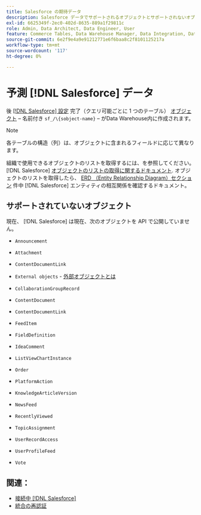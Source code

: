 ```yaml
---
title: Salesforce の期待データ
description: Salesforce データでサポートされるオブジェクトとサポートされないオブジェクトについて説明します。
exl-id: 6625349f-2ec0-402d-8635-889a1f29811c
role: Admin, Data Architect, Data Engineer, User
feature: Commerce Tables, Data Warehouse Manager, Data Integration, Data Import/Export
source-git-commit: 6e2f9e4a9e91212771e6f6baa8c2f8101125217a
workflow-type: tm+mt
source-wordcount: '117'
ht-degree: 0%

---
```


# 予測 [!DNL Salesforce] データ

後 [[!DNL Salesforce] 設定](../integrations/salesforce.md) 完了（クエリ可能ごとに 1 つのテーブル） [オブジェクト](https://developer.salesforce.com/docs/atlas.en-us.object_reference.meta/object_reference/sforce_api_objects_concepts.htm)  – 名前付き `sf_/\{sobject-name}`  – がData Warehouse内に作成されます。

>[!NOTE]
>
>各テーブルの構造（列）は、オブジェクトに含まれるフィールドに応じて異なります。

組織で使用できるオブジェクトのリストを取得するには、を参照してください。 [!DNL Salesforce] [オブジェクトのリストの取得に関するドキュメント](https://developer.salesforce.com/docs/atlas.en-us.api_rest.meta/api_rest/dome_describeGlobal.htm). オブジェクトのリストを取得したら、 [ERD （Entity Relationship Diagram）セクション](https://developer.salesforce.com/docs/atlas.en-us.object_reference.meta/object_reference/sforce_api_erd_knowledge.htm) 件中 [!DNL Salesforce] エンティティの相互関係を確認するドキュメント。

## サポートされていないオブジェクト

現在、 [!DNL Salesforce] は現在、次のオブジェクトを API で公開していません。

* `Announcement`
* `Attachment`
* `ContentDocumentLink`
* `External objects` - [外部オブジェクトとは](https://developer.salesforce.com/docs/atlas.en-us.object_reference.meta/object_reference/sforce_api_objects_external_objects.htm)
* `CollaborationGroupRecord`
* `ContentDocument`
* `ContentDocumentLink`
* `FeedItem`
* `FieldDefinition`
* `IdeaComment`
* `ListViewChartInstance`
* `Order`
* `PlatformAction`

* `KnowledgeArticleVersion`
* `NewsFeed`
* `RecentlyViewed`
* `TopicAssignment`
* `UserRecordAccess`
* `UserProfileFeed`
* `Vote`

## 関連：

* [接続中 [!DNL Salesforce]](../integrations/salesforce.md)
* [統合の再認証](https://experienceleague.adobe.com/docs/commerce-knowledge-base/kb/how-to/mbi-reauthenticating-integrations.html)
